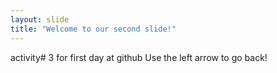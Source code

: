 ```yaml
---
layout: slide
title: "Welcome to our second slide!"
---
```

activity# 3 for first day at github
Use the left arrow to go back!